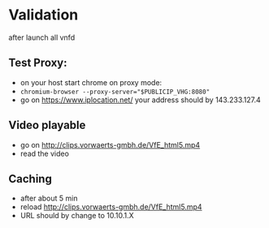 # Validation

after launch all vnfd

## Test Proxy:

 - on your host start chrome on proxy mode:
 - `chromium-browser --proxy-server="$PUBLICIP_VHG:8080"`
 - go on https://www.iplocation.net/ your address should by 143.233.127.4	

## Video playable

 - go on http://clips.vorwaerts-gmbh.de/VfE_html5.mp4
 - read the video
 
## Caching 

 - after about 5 min 
 - reload http://clips.vorwaerts-gmbh.de/VfE_html5.mp4
 - URL should by change to 10.10.1.X
 